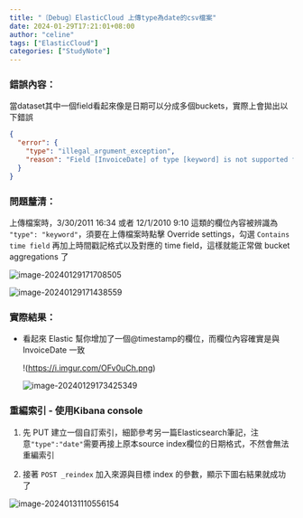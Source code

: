 ```yaml
---
title: "〔Debug〕ElasticCloud 上傳type為date的csv檔案"
date: 2024-01-29T17:21:01+08:00
author: "celine"
tags: ["ElasticCloud"]
categories: ["StudyNote"]
---
```


### 錯誤內容：

當dataset其中一個field看起來像是日期可以分成多個buckets，實際上會拋出以下錯誤

```json
{
  "error": {
    "type": "illegal_argument_exception",
    "reason": "Field [InvoiceDate] of type [keyword] is not supported for aggregation [date_histogram]"
  }
}
```

### 問題釐清：

上傳檔案時，3/30/2011 16:34 或者 12/1/2010 9:10 這類的欄位內容被辨識為 `"type": "keyword"`，須要在上傳檔案時點擊 Override settings，勾選 `Contains time field` 再加上時間戳記格式以及對應的 time field，這樣就能正常做 bucket aggregations 了

 ![image-20240129171708505](https://i.imgur.com/Xm7MltO.png)

 ![image-20240129171438559](https://i.imgur.com/QOrSbt1.png)

###   實際結果：

- 看起來 Elastic 幫你增加了一個@timestamp的欄位，而欄位內容確實是與 InvoiceDate 一致

  !(https://i.imgur.com/OFv0uCh.png)

  ![image-20240129173425349](https://i.imgur.com/fV5XOep.png)

### 重編索引 - 使用Kibana console

1. 先 PUT  建立一個自訂索引，細節參考另一篇Elasticsearch筆記，注意`"type":"date"`需要再接上原本source index欄位的日期格式，不然會無法重編索引

2. 接著 `POST _reindex` 加入來源與目標 index 的參數，顯示下圖右結果就成功了

![image-20240131110556154](https://i.imgur.com/n8aJmDt.png)
